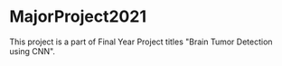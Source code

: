 # MajorProject2021
This project is a part of Final Year Project titles "Brain Tumor Detection using CNN".
